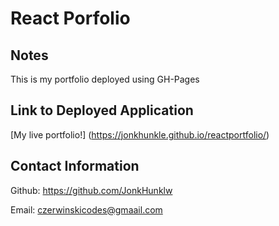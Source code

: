 # React Porfolio

## Notes
This is my portfolio deployed using GH-Pages

## Link to Deployed Application
[My live portfolio!] (https://jonkhunkle.github.io/reactportfolio/)

## Contact Information 
Github: https://github.com/JonkHunklw

Email: czerwinskicodes@gmaail.com
